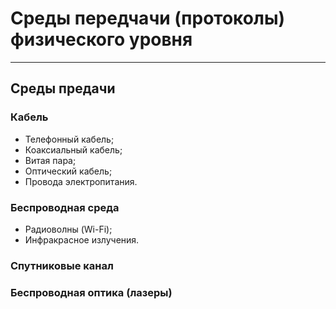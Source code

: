 # Среды передчачи (протоколы) физического уровня

------

## Среды предачи

### Кабель

- Телефонный кабель;
- Коаксиальный кабель;
- Витая пара;
- Оптический кабель;
- Провода электропитания.

### Беспроводная среда

- Радиоволны (Wi-Fi);
- Инфракрасное излучения.

### Спутниковые канал

### Беспроводная оптика (лазеры)